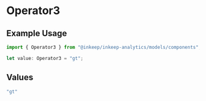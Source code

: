 # Operator3

## Example Usage

```typescript
import { Operator3 } from "@inkeep/inkeep-analytics/models/components";

let value: Operator3 = "gt";
```

## Values

```typescript
"gt"
```
